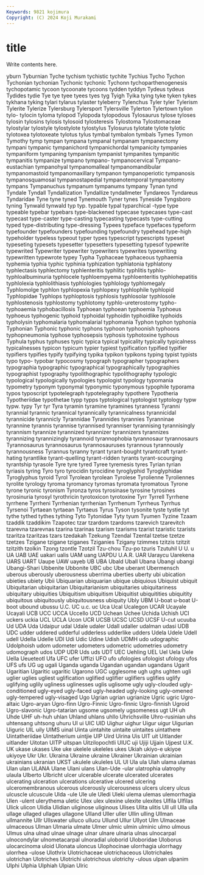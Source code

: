 ```yaml
---
Keywords: 9821 kojimura
Copyright: (C) 2024 Koji Murakami
---
```


# title

Write contents here.



yburn Tyburnian Tyche tychism tychistic tychite Tychius Tycho
Tychon Tychonian tychonian Tychonic tychonic Tychonn tychoparthenogenesis tychopotamic tycoon tycoonate
tycoons tydden tyddyn Tydeus tydeus Tydides tydie Tye tye tyee
tyees tyes tyg Tyigh Tyika tying tyke tyken tykes tykhana
tyking tylari tylarus tylaster tyleberry Tylenchus Tyler tyler Tylerism Tylerite
Tylerize Tylersburg Tylersport Tylersville Tylerton Tylertown tylion tylo- tylocin tyloma
tylopod Tylopoda tylopodous Tylosaurus tylose tyloses tylosin tylosins tylosis tylosoid
tylosteresis Tylostoma Tylostomaceae tylostylar tylostyle tylostylote tylostylus Tylosurus tylotate tylote
tylotic tylotoxea tylotoxeate tylotus tylus tymbal tymbalon tymbals Tymes Tymon
Tymothy tymp tympan tympana tympanal tympanam tympanectomy tympani tympanic tympanichord
tympanichordal tympanicity tympanies tympaniform tympaning tympanism tympanist tympanites tympanitic tympanitis
tympanize tympano tympano- tympanocervical Tympano-eustachian tympanohyal tympanomalleal tympanomandibular tympanomastoid tympanomaxillary
tympanon tympanoperiotic tympanosis tympanosquamosal tympanostapedial tympanotemporal tympanotomy tympans Tympanuchus tympanum
tympanums tympany Tynan tynd Tyndale Tyndall Tyndallization Tyndallize tyndallmeter Tyndareos
Tyndareus Tyndaridae Tyne tyne tyned Tynemouth Tyner tynes Tyneside Tyngsboro
tyning Tynwald tynwald typ typ. typable typal typarchical -type type
typeable typebar typebars type-blackened typecase typecases type-cast typecast type-caster type-casting
typecasting typecasts type-cutting typed type-distributing type-dressing Typees typeface typefaces typeform
typefounder typefounders typefounding typefoundry typehead type-high typeholder typeless typeout typer
types typescript typescripts typeset typeseting typesets typesetter typesetters typesetting typesof
typewrite typewrited Typewriter typewriter typewriters typewrites typewriting typewritten typewrote typey
Typha Typhaceae typhaceous typhaemia typhemia typhia typhic typhinia typhization typhlatonia
typhlatony typhlectasis typhlectomy typhlenteritis typhlitic typhlitis typhlo- typhloalbuminuria typhlocele typhloempyema
typhloenteritis typhlohepatitis typhlolexia typhlolithiasis typhlologies typhlology typhlomegaly Typhlomolge typhlon typhlopexia
typhlopexy typhlophile typhlopid Typhlopidae Typhlops typhloptosis typhlosis typhlosolar typhlosole typhlostenosis
typhlostomy typhlotomy typhlo-ureterostomy typho- typhoaemia typhobacillosis Typhoean typhoean typhoemia Typhoeus
typhoeus typhogenic typhoid typhoidal typhoidin typhoidlike typhoids typholysin typhomalaria typhomalarial
typhomania Typhon typhon typhonia Typhonian Typhonic typhonic typhons typhoon typhoonish
typhoons typhopneumonia typhose typhosepsis typhosis typhotoxine typhous Typhula typhus typhuses
typic typica typical typicality typically typicalness typicalnesses typicon typicum typier
typiest typification typified typifier typifiers typifies typify typifying typika typikon
typikons typing typist typists typo typo- typobar typocosmy typograph typographer
typographers typographia typographic typographical typographically typographies typographist typography typolithographic typolithography
typologic typological typologically typologies typologist typology typomania typometry typonym typonymal
typonymic typonymous typophile typorama typos typoscript typotelegraph typotelegraphy typothere Typotheria
Typotheriidae typothetae typp typps typtological typtologist typtology typw typw. typy
Tyr tyr Tyra tyramin tyramine tyramines tyranness Tyranni tyrannial tyrannic
tyrannical tyrannically tyrannicalness tyrannicidal tyrannicide tyrannicly Tyrannidae Tyrannides tyrannies Tyranninae
tyrannine tyrannis tyrannise tyrannised tyranniser tyrannising tyrannisingly tyrannism tyrannize tyrannized
tyrannizer tyrannizers tyrannizes tyrannizing tyrannizingly tyrannoid tyrannophobia tyrannosaur tyrannosaurs Tyrannosaurus
tyrannosaurus tyrannosauruses tyrannous tyrannously tyrannousness Tyrannus tyranny tyrant tyrant-bought tyrantcraft
tyrant-hating tyrantlike tyrant-quelling tyrant-ridden tyrants tyrant-scourging tyrantship tyrasole Tyre tyre
tyred Tyree tyremesis tyres Tyrian tyrian tyriasis tyring Tyro tyro
tyrocidin tyrocidine tyroglyphid Tyroglyphidae Tyroglyphus tyroid Tyrol Tyrolean tyrolean Tyrolese
Tyrolienne Tyroliennes tyrolite tyrology tyroma tyromancy tyromas tyromata tyromatous Tyrone
tyrone tyronic tyronism Tyronza tyros tyrosinase tyrosine tyrosines tyrosinuria tyrosyl
tyrothricin tyrotoxicon tyrotoxine Tyrr Tyrrell Tyrrhene tyrrhene Tyrrheni Tyrrhenian tyrrhenian
Tyrrhenum Tyrrheus Tyrrhus Tyrsenoi Tyrtaean tyrtaean Tyrtaeus Tyrus Tyson tysonite
tyste tystie tyt tythe tythed tythes tything Tyto Tytonidae Tyty
tyum Tyumen Tyzine Tzaam tzaddik tzaddikim Tzapotec tzar tzardom tzardoms
tzarevich tzarevitch tzarevna tzarevnas tzarina tzarinas tzarism tzarisms tzarist tzaristic
tzarists tzaritza tzaritzas tzars tzedakah Tzekung Tzendal Tzental tzetse tzetze
tzetzes Tzigane tzigane tziganes Tziganies Tzigany tzimmes tzitzis tzitzit tzitzith
tzolkin Tzong tzontle Tzotzil Tzu-chou Tzu-po tzuris Tzutuhil U U.
u UA UAB UAE uakari ualis UAM uang UAPDU U.A.R.
UAR Uaraycu Uarekena UARS UART Uaupe UAW uayeb UB UBA
Ubald Uball Ubana Ubangi ubangi Ubangi-Shari Ubbenite Ubbonite UBC ubc
Ube uberant Ubermensch uberous uberously uberousness uberrima uberties uberty ubi
ubication ubieties ubiety Ubii Ubiquarian ubiquarian ubique ubiquious Ubiquist ubiquit
Ubiquitarian ubiquitarian Ubiquitarianism ubiquitaries ubiquitariness ubiquitary ubiquities Ubiquitism ubiquitism Ubiquitist
ubiquitities ubiquitity ubiquitous ubiquitously ubiquitousness ubiquity Ubly UBM U-boat u-boat
U-boot ubound ubussu U.C. UC u.c. uc Uca Ucal Ucalegon
UCAR Ucayale Ucayali UCB UCC UCCA Uccello UCD Uchean Uchee
Uchida Uchish UCI uckers uckia UCL UCLA Ucon UCR UCSB
UCSC UCSD UCSF U-cut ucuuba Ud UDA Uda Udaipur udal
Udale udaler Udall udaller udalman udasi UDB UDC udder uddered
udderful udderless udderlike udders Udela Udele Udell udell Udella Udelle
UDI Udi Udic Udine Udish UDMH udo udographic Udolphoish udom
udometer udometers udometric udometries udometry udomograph udos UDP UDR Uds
uds UDT UEC Uehling UEL Uel Uela Uele Uella Ueueteotl
Ufa UFC ufer Uffizi UFO ufo ufologies ufologist ufology ufos
UFS ufs UG ug ugali Uganda uganda Ugandan ugandan ugandans
Ugarit Ugaritian Ugaritic ugaritic Ugarono UGC ugglesome ugh ughs ughten
ugli uglier uglies ugliest uglification uglified uglifier uglifiers uglifies uglify
uglifying uglily ugliness uglinesses uglis uglisome ugly ugly-clouded ugly-conditioned ugly-eyed
ugly-faced ugly-headed ugly-looking ugly-omened ugly-tempered ugly-visaged Ugo Ugrian ugrian ugrianize
Ugric ugric Ugro-altaic Ugro-aryan Ugro-finn Ugro-Finnic Ugro-finnic Ugro-finnish Ugroid Ugro-slavonic
Ugro-tatarian ugsome ugsomely ugsomeness ugt UH uh Uhde UHF uh-huh
uhlan Uhland uhlans uhllo Uhrichsville Uhro-rusinian uhs uhtensang uhtsong uhuru
UI ui UIC UID Uighur uighur Uigur uigur Uigurian Uiguric
UIL uily UIMS uinal Uinta uintahite uintaite uintaites uintathere Uintatheriidae
Uintatherium uintjie UIP Uird Uirina Uis UIT uit Uitlander uitlander
Uitotan UITP uitspan Uitzilopochtli UIUC uji Ujiji Ujjain Ujpest U.K.
UK ukase ukases Uke uke ukelele ukeleles ukes Ukiah ukiyo-e
ukiyoe ukiyoye Ukr Ukr. Ukraina Ukraine ukraine Ukrainer Ukrainian ukrainian
ukrainians ukranian UKST ukulele ukuleles UL Ul Ula ula Ulah
ulama ulamas Ulan ulan ULANA Ulane Ulani ulans Ulan-Ude -ular
ulatrophia ulatrophy ulaula Ulberto Ulbricht ulcer ulcerable ulcerate ulcerated ulcerates
ulcerating ulceration ulcerations ulcerative ulcered ulcering ulceromembranous ulcerous ulcerously ulcerousness
ulcers ulcery ulcus ulcuscle ulcuscule Ulda -ule Ule ule Uledi
Uleki ulema ulemas ulemorrhagia Ulen -ulent ulerythema uletic Ulex ulex
ulexine ulexite ulexites Ulfila Ulfilas Ulick ulicon Ulidia Ulidian uliginose
uliginous Ulises Ulita ulitis Ull ull Ulla ulla ullage ullaged
ullages ullagone Ulland Uller uller Ullin ulling Ullman ullmannite Ullr
Ullswater ulluco ullucu Ullund Ullur Ullyot Ulm Ulmaceae ulmaceous Ulman
Ulmaria ulmate Ulmer ulmic ulmin ulminic ulmo ulmous Ulmus ulna
ulnad ulnae ulnage ulnar ulnare ulnaria ulnas ulnocarpal ulnocondylar ulnometacarpal
ulnoradial uloborid Uloboridae Uloborus ulocarcinoma uloid Ulonata uloncus Ulophocinae ulorrhagia
ulorrhagy ulorrhea -ulose Ulothrix Ulotrichaceae ulotrichaceous Ulotrichales ulotrichan Ulotriches Ulotrichi
ulotrichous ulotrichy -ulous ulpan ulpanim Ulphi Ulphia Ulphiah Ulpian Ulric
